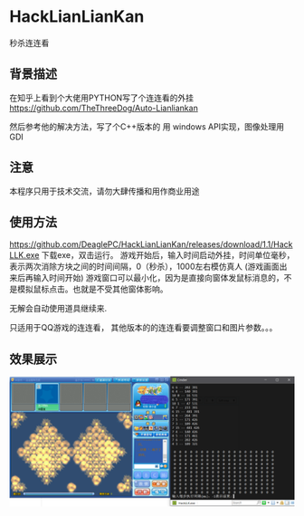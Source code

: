 # HackLianLianKan
秒杀连连看

## 背景描述 ##
在知乎上看到个大佬用PYTHON写了个连连看的外挂 https://github.com/TheThreeDog/Auto-Lianliankan

然后参考他的解决方法，写了个C++版本的
用 windows API实现，图像处理用 GDI

## 注意 ##
本程序只用于技术交流，请勿大肆传播和用作商业用途

## 使用方法 ##
https://github.com/DeaglePC/HackLianLianKan/releases/download/1.1/HackLLK.exe
下载exe，双击运行。
游戏开始后，输入时间启动外挂，时间单位毫秒，表示两次消除方块之间的时间间隔，0（秒杀），1000左右模仿真人
(游戏画面出来后再输入时间开始)
游戏窗口可以最小化，因为是直接向窗体发鼠标消息的，不是模拟鼠标点击。也就是不受其他窗体影响。

无解会自动使用道具继续来.

只适用于QQ游戏的连连看，
其他版本的的连连看要调整窗口和图片参数。。。

## 效果展示 ##
![this is result](https://github.com/DeaglePC/HackLianLianKan/raw/master/picture/1.png)
